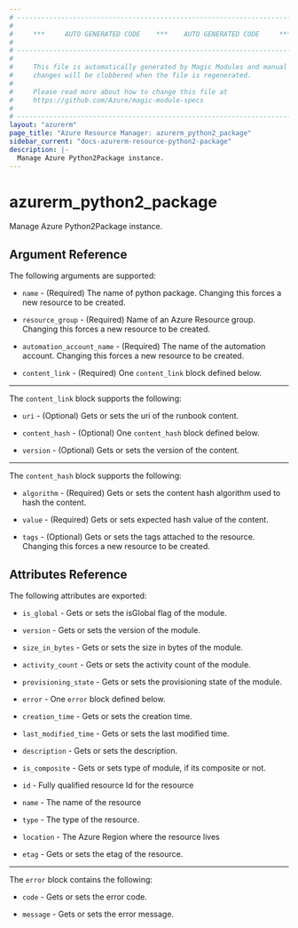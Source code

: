 ```yaml
---
# ----------------------------------------------------------------------------
#
#     ***     AUTO GENERATED CODE    ***    AUTO GENERATED CODE     ***
#
# ----------------------------------------------------------------------------
#
#     This file is automatically generated by Magic Modules and manual
#     changes will be clobbered when the file is regenerated.
#
#     Please read more about how to change this file at
#     https://github.com/Azure/magic-module-specs
#
# ----------------------------------------------------------------------------
layout: "azurerm"
page_title: "Azure Resource Manager: azurerm_python2_package"
sidebar_current: "docs-azurerm-resource-python2-package"
description: |-
  Manage Azure Python2Package instance.
---
```


# azurerm_python2_package

Manage Azure Python2Package instance.


## Argument Reference

The following arguments are supported:

* `name` - (Required) The name of python package. Changing this forces a new resource to be created.

* `resource_group` - (Required) Name of an Azure Resource group. Changing this forces a new resource to be created.

* `automation_account_name` - (Required) The name of the automation account. Changing this forces a new resource to be created.

* `content_link` - (Required) One `content_link` block defined below.

---

The `content_link` block supports the following:

* `uri` - (Optional) Gets or sets the uri of the runbook content.

* `content_hash` - (Optional) One `content_hash` block defined below.

* `version` - (Optional) Gets or sets the version of the content.


---

The `content_hash` block supports the following:

* `algorithm` - (Required) Gets or sets the content hash algorithm used to hash the content.

* `value` - (Required) Gets or sets expected hash value of the content.

* `tags` - (Optional) Gets or sets the tags attached to the resource. Changing this forces a new resource to be created.

## Attributes Reference

The following attributes are exported:

* `is_global` - Gets or sets the isGlobal flag of the module.

* `version` - Gets or sets the version of the module.

* `size_in_bytes` - Gets or sets the size in bytes of the module.

* `activity_count` - Gets or sets the activity count of the module.

* `provisioning_state` - Gets or sets the provisioning state of the module.

* `error` - One `error` block defined below.

* `creation_time` - Gets or sets the creation time.

* `last_modified_time` - Gets or sets the last modified time.

* `description` - Gets or sets the description.

* `is_composite` - Gets or sets type of module, if its composite or not.

* `id` - Fully qualified resource Id for the resource

* `name` - The name of the resource

* `type` - The type of the resource.

* `location` - The Azure Region where the resource lives

* `etag` - Gets or sets the etag of the resource.


---

The `error` block contains the following:

* `code` - Gets or sets the error code.

* `message` - Gets or sets the error message.
